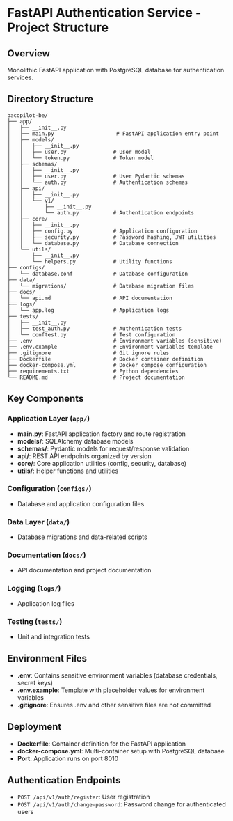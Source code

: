 # FastAPI Authentication Service - Project Structure

## Overview
Monolithic FastAPI application with PostgreSQL database for authentication services.

## Directory Structure

```
bacopilot-be/
├── app/
│   ├── __init__.py
│   ├── main.py                    # FastAPI application entry point
│   ├── models/
│   │   ├── __init__.py
│   │   ├── user.py               # User model
│   │   └── token.py              # Token model
│   ├── schemas/
│   │   ├── __init__.py
│   │   ├── user.py               # User Pydantic schemas
│   │   └── auth.py               # Authentication schemas
│   ├── api/
│   │   ├── __init__.py
│   │   └── v1/
│   │       ├── __init__.py
│   │       └── auth.py           # Authentication endpoints
│   ├── core/
│   │   ├── __init__.py
│   │   ├── config.py             # Application configuration
│   │   ├── security.py           # Password hashing, JWT utilities
│   │   └── database.py           # Database connection
│   └── utils/
│       ├── __init__.py
│       └── helpers.py            # Utility functions
├── configs/
│   └── database.conf             # Database configuration
├── data/
│   └── migrations/               # Database migration files
├── docs/
│   └── api.md                    # API documentation
├── logs/
│   └── app.log                   # Application logs
├── tests/
│   ├── __init__.py
│   ├── test_auth.py              # Authentication tests
│   └── conftest.py               # Test configuration
├── .env                          # Environment variables (sensitive)
├── .env.example                  # Environment variables template
├── .gitignore                    # Git ignore rules
├── Dockerfile                    # Docker container definition
├── docker-compose.yml            # Docker compose configuration
├── requirements.txt              # Python dependencies
└── README.md                     # Project documentation
```

## Key Components

### Application Layer (`app/`)
- **main.py**: FastAPI application factory and route registration
- **models/**: SQLAlchemy database models
- **schemas/**: Pydantic models for request/response validation
- **api/**: REST API endpoints organized by version
- **core/**: Core application utilities (config, security, database)
- **utils/**: Helper functions and utilities

### Configuration (`configs/`)
- Database and application configuration files

### Data Layer (`data/`)
- Database migrations and data-related scripts

### Documentation (`docs/`)
- API documentation and project documentation

### Logging (`logs/`)
- Application log files

### Testing (`tests/`)
- Unit and integration tests

## Environment Files
- **.env**: Contains sensitive environment variables (database credentials, secret keys)
- **.env.example**: Template with placeholder values for environment variables
- **.gitignore**: Ensures .env and other sensitive files are not committed

## Deployment
- **Dockerfile**: Container definition for the FastAPI application
- **docker-compose.yml**: Multi-container setup with PostgreSQL database
- **Port**: Application runs on port 8010

## Authentication Endpoints
- `POST /api/v1/auth/register`: User registration
- `POST /api/v1/auth/change-password`: Password change for authenticated users